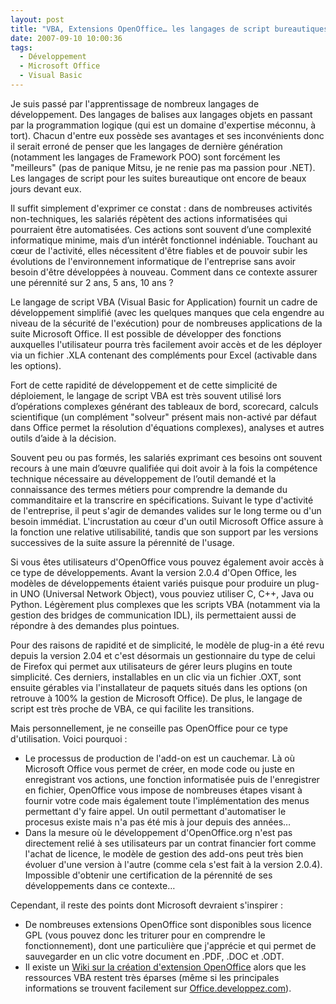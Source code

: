 ```yaml
---
layout: post
title: "VBA, Extensions OpenOffice… les langages de script bureautiques"
date: 2007-09-10 10:00:36
tags:
  - Développement
  - Microsoft Office
  - Visual Basic
---
```


Je suis passé par l'apprentissage de nombreux langages de développement. Des langages de balises aux langages objets en passant par la programmation logique (qui est un domaine d'expertise méconnu, à tort). Chacun d'entre eux possède ses avantages et ses inconvénients donc il serait erroné de penser que les langages de dernière génération (notamment les langages de Framework POO) sont forcément les "meilleurs" (pas de panique Mitsu, je ne renie pas ma passion pour .NET). Les langages de script pour les suites bureautique ont encore de beaux jours devant eux.

Il suffit simplement d'exprimer ce constat : dans de nombreuses activités non-techniques, les salariés répètent des actions informatisées qui pourraient être automatisées. Ces actions sont souvent d’une complexité informatique minime, mais d’un intérêt fonctionnel indéniable. Touchant au cœur de l'activité, elles nécessitent d'être fiables et de pouvoir subir les évolutions de l'environnement informatique de l'entreprise sans avoir besoin d'être développées à nouveau. Comment dans ce contexte assurer une pérennité sur 2 ans, 5 ans, 10 ans ?

Le langage de script VBA (Visual Basic for Application) fournit un cadre de développement simplifié (avec les quelques manques que cela engendre au niveau de la sécurité de l'exécution) pour de nombreuses applications de la suite Microsoft Office. Il est possible de développer des fonctions auxquelles l'utilisateur pourra très facilement avoir accès et de les déployer via un fichier .XLA contenant des compléments pour Excel (activable dans les options).

Fort de cette rapidité de développement et de cette simplicité de déploiement, le langage de script VBA est très souvent utilisé lors d’opérations complexes générant des tableaux de bord, scorecard, calculs scientifique (un complément "solveur" présent mais non-activé par défaut dans Office permet la résolution d'équations complexes), analyses et autres outils d’aide à la décision.

Souvent peu ou pas formés, les salariés exprimant ces besoins ont souvent recours à une main d’œuvre qualifiée qui doit avoir à la fois la compétence technique nécessaire au développement de l’outil demandé et la connaissance des termes métiers pour comprendre la demande du commanditaire et la transcrire en spécifications. Suivant le type d'activité de l'entreprise, il peut s'agir de demandes valides sur le long terme ou d'un besoin immédiat. L'incrustation au cœur d'un outil Microsoft Office assure à la fonction une relative utilisabilité, tandis que son support par les versions successives de la suite assure la pérennité de l'usage.

Si vous êtes utilisateurs d'OpenOffice vous pouvez également avoir accès à ce type de développements. Avant la version 2.0.4 d'Open Office, les modèles de développements étaient variés puisque pour produire un plug-in UNO (Universal Network Object), vous pouviez utiliser C, C++, Java ou Python. Légèrement plus complexes que les scripts VBA (notamment via la gestion des bridges de communication IDL), ils permettaient aussi de répondre à des demandes plus pointues.

Pour des raisons de rapidité et de simplicité, le modèle de plug-in a été revu depuis la version 2.04 et c'est désormais un gestionnaire du type de celui de Firefox qui permet aux utilisateurs de gérer leurs plugins en toute simplicité. Ces derniers, installables en un clic via un fichier .OXT, sont ensuite gérables via l'installateur de paquets situés dans les options (on retrouve à 100% la gestion de Microsoft Office). De plus, le langage de script est très proche de VBA, ce qui facilite les transitions.

Mais personnellement, je ne conseille pas OpenOffice pour ce type d'utilisation. Voici pourquoi :

*   Le processus de production de l'add-on est un cauchemar. Là où Microsoft Office vous permet de créer, en mode code ou juste en enregistrant vos actions, une fonction informatisée puis de l'enregistrer en fichier, OpenOffice vous impose de nombreuses étapes visant à fournir votre code mais également toute l'implémentation des menus permettant d'y faire appel. Un outil permettant d'automatiser le procesus existe mais n'a pas été mis à jour depuis des années…
*   Dans la mesure où le développement d'OpenOffice.org n'est pas directement relié à ses utilisateurs par un contrat financier fort comme l'achat de licence, le modèle de gestion des add-ons peut très bien évoluer d'une version à l'autre (comme cela s'est fait à la version 2.0.4). Impossible d'obtenir une certification de la pérennité de ses développements dans ce contexte…

Cependant, il reste des points dont Microsoft devraient s'inspirer :

*   De nombreuses extensions OpenOffice sont disponibles sous licence GPL (vous pouvez donc les triturer pour en comprendre le fonctionnement), dont une particulière que j'apprécie et qui permet de sauvegarder en un clic votre document en .PDF, .DOC et .ODT.
*   Il existe un [Wiki sur la création d'extension OpenOffice](https://wiki.openoffice.org/wiki/Extensions) alors que les ressources VBA restent très éparses (même si les principales informations se trouvent facilement sur [Office.developpez.com](http://office.developpez.com/)).